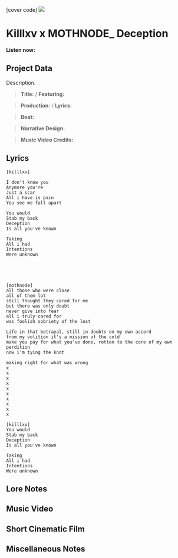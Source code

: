 [cover code] ![](57175019_319474918741616_8502199518755923887_n.jpg)

# Killlxv x MOTHNODE_ Deception

**Listen now:** 

## Project Data

Description.

> **Title:**  / **Featuring:** 

> **Production:**  / **Lyrics:** 

> **Beat:**

> **Narrative Design:**

> **Music Video Credits:**


## Lyrics

```
[killlxv]

I don't know you
Anymore you're
Just a scar
All i have is pain
You see me fall apart

You would
Stab my back
Deception
Is all you've known

Taking 
All i had
Intentions
Were unknown



 

[mothnode]
all those who were close
all of them lot
still thought they cared for me 
but there was only doubt
never give into fear 
all i truly cared for 
was foolish sobriety of the lost

Life in that betrayal, still in doubts on my own accord
from my volition it's a mission of the cold
make you pay for what you've done, rotten to the core of my own perdition
now i'm tying the knot 

making right for what was wrong
x
x
x
x
x
x
x
x
x
x

[killlxv]
You would
Stab my back
Deception
Is all you've known

Taking 
All i had
Intentions
Were unknown

```

## Lore Notes

## Music Video

## Short Cinematic Film

## Miscellaneous Notes
